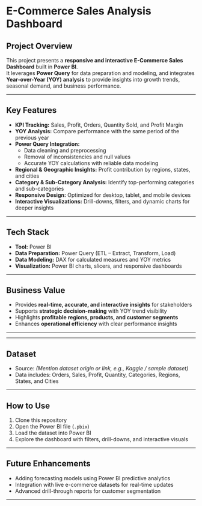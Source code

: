 # E-Commerce Sales Analysis Dashboard

## Project Overview
This project presents a **responsive and interactive E-Commerce Sales Dashboard** built in **Power BI**.  
It leverages **Power Query** for data preparation and modeling, and integrates **Year-over-Year (YOY) analysis** to provide insights into growth trends, seasonal demand, and business performance.

---

## Key Features
- **KPI Tracking:** Sales, Profit, Orders, Quantity Sold, and Profit Margin  
- **YOY Analysis:** Compare performance with the same period of the previous year  
- **Power Query Integration:**  
  - Data cleaning and preprocessing  
  - Removal of inconsistencies and null values  
  - Accurate YOY calculations with reliable data modeling  
- **Regional & Geographic Insights:** Profit contribution by regions, states, and cities  
- **Category & Sub-Category Analysis:** Identify top-performing categories and sub-categories  
- **Responsive Design:** Optimized for desktop, tablet, and mobile devices  
- **Interactive Visualizations:** Drill-downs, filters, and dynamic charts for deeper insights  

---

## Tech Stack
- **Tool:** Power BI  
- **Data Preparation:** Power Query (ETL – Extract, Transform, Load)  
- **Data Modeling:** DAX for calculated measures and YOY metrics  
- **Visualization:** Power BI charts, slicers, and responsive dashboards  

---

## Business Value
- Provides **real-time, accurate, and interactive insights** for stakeholders  
- Supports **strategic decision-making** with YOY trend visibility  
- Highlights **profitable regions, products, and customer segments**  
- Enhances **operational efficiency** with clear performance insights  

---


---

## Dataset
- Source: *(Mention dataset origin or link, e.g., Kaggle / sample dataset)*  
- Data includes: Orders, Sales, Profit, Quantity, Categories, Regions, States, and Cities  

---

## How to Use
1. Clone this repository  
2. Open the Power BI file (`.pbix`)  
3. Load the dataset into Power BI  
4. Explore the dashboard with filters, drill-downs, and interactive visuals  

---

## Future Enhancements
- Adding forecasting models using Power BI predictive analytics  
- Integration with live e-commerce datasets for real-time updates  
- Advanced drill-through reports for customer segmentation  

---



